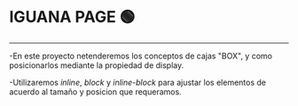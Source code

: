 # IGUANA PAGE 🟢
---
-En este proyecto netenderemos los conceptos de cajas "BOX", 
y como posicionarlos mediante la propiedad de display.

-Utilizaremos *inline*, *block* y *inline-block* para ajustar 
los elementos de acuerdo al tamaño y posicion que requeramos.
